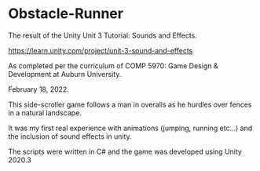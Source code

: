 # Obstacle-Runner
The result of the Unity Unit 3 Tutorial: Sounds and Effects.

https://learn.unity.com/project/unit-3-sound-and-effects

As completed per the curriculum of COMP 5970: Game Design & Development at Auburn University.

February 18, 2022.

This side-scroller game follows a man in overalls as he hurdles over fences in a natural landscape.

It was my first real experience with animations (jumping, running etc...) and the inclusion of sound effects in unity.

The scripts were written in C# and the game was developed using Unity 2020.3
